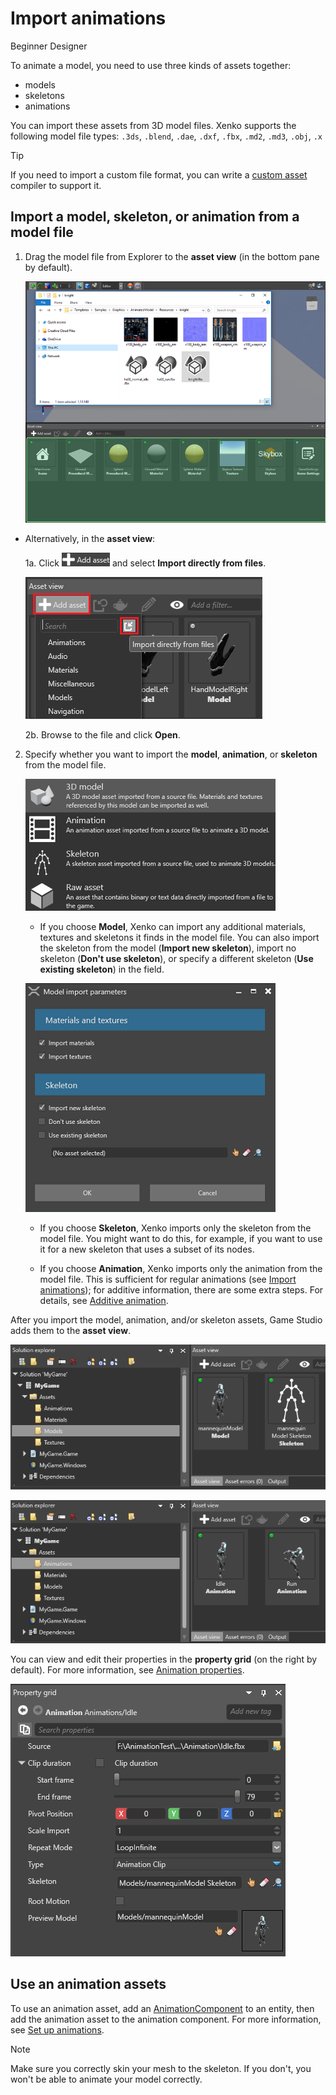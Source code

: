 ﻿# Import animations

<span class="label label-doc-level">Beginner</span>
<span class="label label-doc-audience">Designer</span>

To animate a model, you need to use three kinds of assets together:

* models
* skeletons
* animations

You can import these assets from 3D model files. Xenko supports the following model file types: ``.3ds``, ``.blend``, ``.dae``, ``.dxf``, ``.fbx``, ``.md2``, ``.md3``, ``.obj``, ``.x``

> [!Tip]
> If you need to import a custom file format, you can write a [custom asset](../engine/asset/create-a-custom-asset.md) compiler to support it.

## Import a model, skeleton, or animation from a model file

1. Drag the model file from Explorer to the **asset view** (in the bottom pane by default).

    ![Choose asset type](media/create-and-add-assets-drag-and-drop-model.png)

* Alternatively, in the **asset view**: 

    1a. Click ![Add asset](media/create-and-add-assets-add-new-asset-button.png) and select **Import directly from files**.
    
    ![Choose asset type](media/create-and-add-assets-add-new1.png)

    2b. Browse to the file and click **Open**.

2. Specify whether you want to import the **model**, **animation**, or **skeleton** from the model file.

    ![Choose asset type](media/create-and-add-assets-choose-asset-type.png)

    * If you choose **Model**, Xenko can import any additional materials, textures and skeletons it finds in the model file. You can also import the skeleton from the model (**Import new skeleton**), import no skeleton (**Don't use skeleton**), or specify a different skeleton (**Use existing skeleton**) in the field.

    ![Choose asset type](media/create-and-add-assets-model-import-parameters.png)

    * If you choose **Skeleton**, Xenko imports only the skeleton from the model file. You might want to do this, for example, if you want to use it for a new skeleton that uses a subset of its nodes.

    * If you choose **Animation**, Xenko imports only the animation from the model file. This is sufficient for regular animations (see [Import animations](import-animations.md)); for additive information, there are some extra steps. For details, see [Additive animation](additive-animation.md).

After you import the model, animation, and/or skeleton assets, Game Studio adds them to the **asset view**.

![Assets in asset view](media/assets-in-asset-view1.png)

![Assets in asset view](media/assets-in-asset-view2.png)

You can view and edit their properties in the **property grid** (on the right by default). For more information, see [Animation properties](animation-properties.md).

![Properties](media/animations-properties.png)

## Use an animation assets

To use an animation asset, add an [AnimationComponent](xref:SiliconStudio.Xenko.Animations.AnimationComponent) to an entity, then add the animation asset to the animation component. For more information, see [Set up animations](set-up-animations.md).

>[!Note]
>Make sure you correctly skin your mesh to the skeleton. If you don't, you won't be able to animate your model correctly.